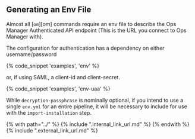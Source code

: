## Generating an Env File
Almost all [`om`][om] commands require an env file
to describe the Ops Manager Authenticated API endpoint (This is the URL you connect to Ops Manager with).

The configuration for authentication has a dependency on either username/password

{% code_snippet 'examples', 'env' %}

or, if using SAML, a client-id and client-secret.

{% code_snippet 'examples', 'env-uaa' %}

While `decryption-passphrase` is nominally optional,
if you intend to use a single `env.yml` for an entire pipeline,
it will be necessary to include for use with the `import-installation` step.

{% with path="../" %}
    {% include ".internal_link_url.md" %}
{% endwith %}
{% include ".external_link_url.md" %}
